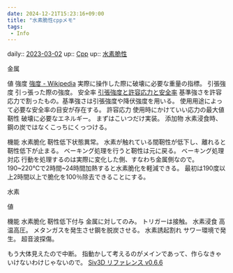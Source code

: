 ```yaml
---
date: 2024-12-21T15:23:16+09:00
title: "水素脆性cppメモ"
tags:
 - Info
---
```


daily:: [2023-03-02](/Daily_Note/2023-03-02.md)
up:: [Cpp](../Bar/Program/Cpp.md)
up:: [水素脆性](水素脆性.md)

金属

値
	強度
		[強度 - Wikipedia](https://ja.wikipedia.org/wiki/%E5%BC%B7%E5%BA%A6)
		実際に操作した際に破壊に必要な重量の指標。
			引張強度
				引っ張った際の強度。
			安全率
				[引張強度と許容応力と安全率](https://d-engineer.com/zairiki/anzenritu.html)
				基準強さを許容応力で割ったもの。基準強さは引張強度や降伏強度を用いる。
				使用用途によって必要な安全率の目安が存在する。
			許容応力
				使用時にかけていい応力の最大値
	靭性
		破壊に必要なエネルギー。
		まずはこいつだけ実装。
	添加物
		水素浸食時、鋼の炭ではなくこっちにくっつける。
	

機能
	水素脆化
		靭性低下状態異常。
		水素が触れている間靭性が低下し、離れると靭性低下が止まる。
		ベーキング処理を行うと靭性は元に戻る。
	ベーキング処理対応
		行動を処理するのは実際に変化した側、すなわち金属側なので。
		190~220℃で2時間~24時間加熱すると水素脆化を軽減できる。
		最初は190度以上2時間以上で脆化を100％除去できることにする。
		

水素

値


機能
	水素脆化
		靭性低下付与
		金属に対してのみ。
		トリガーは接触。
	水素浸食
		高温高圧。
		メタンガスを発生させ鋼を脱炭させる。
	水素誘起割れ
サワー環境で発生。
超音波探傷。












もう大体見えたので中断。
指動かして考えるのがメインであって、作らなきゃいけないわけじゃないので。
[Siv3D リファレンス v0.6.6](https://zenn.dev/reputeless/books/siv3d-documentation)
